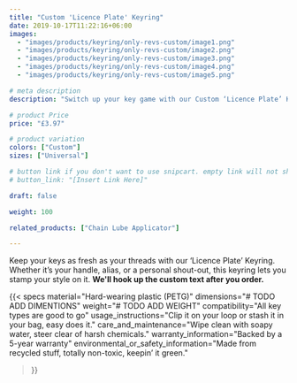 ```yaml
---
title: "Custom 'Licence Plate' Keyring"
date: 2019-10-17T11:22:16+06:00
images:
  - "images/products/keyring/only-revs-custom/image1.png"
  - "images/products/keyring/only-revs-custom/image2.png"
  - "images/products/keyring/only-revs-custom/image3.png"
  - "images/products/keyring/only-revs-custom/image4.png"
  - "images/products/keyring/only-revs-custom/image5.png"

# meta description
description: "Switch up your key game with our Custom ‘Licence Plate’ Keyring. Personalize it with your street tag or any text to carry your unique vibe wherever you go."

# product Price
price: "£3.97"

# product variation
colors: ["Custom"]
sizes: ["Universal"]

# button link if you don't want to use snipcart. empty link will not show button
# button_link: "[Insert Link Here]"

draft: false

weight: 100

related_products: ["Chain Lube Applicator"]

---
```


Keep your keys as fresh as your threads with our ‘Licence Plate’ Keyring. Whether it’s your handle, alias, or a personal shout-out, this keyring lets you stamp your style on it. **We'll hook up the custom text after you order.**

{{< specs
    material="Hard-wearing plastic (PETG)"
    dimensions="# TODO ADD DIMENTIONS"
    weight="# TODO ADD WEIGHT"
    compatibility="All key types are good to go"
    usage_instructions="Clip it on your loop or stash it in your bag, easy does it."
    care_and_maintenance="Wipe clean with soapy water, steer clear of harsh chemicals."
    warranty_information="Backed by a 5-year warranty"
    environmental_or_safety_information="Made from recycled stuff, totally non-toxic, keepin’ it green."
>}}
